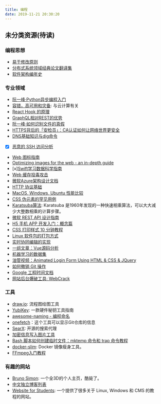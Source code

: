 ```yaml
---
title: 编程
date: 2019-11-21 20:30:20
---
```


## 未分类资源(待读)

### 编程思想

- [易于修改原则](https://blog.codingnow.com/2019/11/etc.html)
- [分布式系统领域经典论文翻译集](https://zhuanlan.zhihu.com/p/91434149)
- [软件架构编年史](https://www.jianshu.com/p/b477b2cc6cfa)

### 专业领域

- [阮一峰·Python异步编程入门](http://www.ruanyifeng.com/blog/2019/11/python-asyncio.html)
- [容错，高可用和灾备](http://www.ruanyifeng.com/blog/2019/11/fault-tolerance.html): 与云计算有关
- [React Hook 的原理](https://www.netlify.com/blog/2019/03/11/deep-dive-how-do-react-hooks-really-work/)
- [GraphQL相对REST的优势](https://www.manifold.co/blog/graphql-vs-rest-whats-the-advantage)
- [阮一峰·如何识别文件的真假](http://www.ruanyifeng.com/blog/2019/11/hash-sum.html)
- [HTTPS背后的「安检员」：CA认证如何让网络世界更安全](https://sspai.com/post/57567)
- [DNS基础知识与dig命令](https://www.redhat.com/sysadmin/dns-domain-name-servers)
- [x] [恶意的 SSH 访问分析](https://bastian.rieck.me/blog/posts/2019/ssh_incidents/)
- [Web 图标指南](https://dev.to/adrianbdesigns/icon-workflow-for-the-web-an-in-depth-guide-26hj)
- [Optimizing images for the web - an in-depth guide](https://dev.to/prototyp/optimizing-images-for-the-web-an-in-depth-guide-4j7d)
- [x][Swift学习数据科学指南](https://www.analyticsvidhya.com/blog/2019/10/comprehensive-guide-learn-swift-from-scratch-data-science/)
- [Web 缓存投毒攻击](https://slate.com/technology/2019/10/y2k-2038-bug-coding-future.html)
- [微软Azure架构设计文档](https://docs.microsoft.com/en-us/azure/architecture/)
- [HTTP 协议基础](http://www.steves-internet-guide.com/http-basics/)
- [MacOS, Windows, Ubuntu 性能比较](https://www.phoronix.com/scan.php?page=article&item=macos1015-win10-ubuntu&num=1)
- [CSS 伪元素的罕见用例](https://news.ycombinator.com/item?id=21410833)
- [Karatsuba算法](https://en.wikipedia.org/wiki/Karatsuba_algorithm#Example): Karatsuba 是1960年发现的一种快速相乘算法，可以大大减少大整数相乘的计算步骤。
- [微软 REST API 设计指南](https://github.com/microsoft/api-guidelines/blob/master/Guidelines.md)
- [H5 手机 APP 开发入门：概念篇](http://www.ruanyifeng.com/blog/2019/12/mobile-app-technology-stack.html)
- [CSS 打印样式 10 分钟教程](https://www.paperplane.app/blog/print-css-basics/)
- [Linux 软件包的打包方式](https://www.ibm.com/developerworks/cn/linux/l-lo-rpm-build-package/index.html)
- [实时协同编辑的实现](https://yafeilee.com/blogs/100)
- [一组文章：Vue源码分析](https://nlrx-wjc.github.io/Learn-Vue-Source-Code/start/)
- [机器学习的数据集](https://en.wikipedia.org/wiki/List_of_datasets_for_machine-learning_research)
- [油管视频：Animated Login Form Using HTML & CSS & JQuery](https://www.youtube.com/watch?v=ZvU57lTnNgo)
- [如何撤销 Git 操作](http://www.ruanyifeng.com/blog/2019/12/git-undo.html)
- [Google 工程时间文档](https://github.com/xindoo/eng-practices-cn)
- [网站后台爆破工具: WebCrack](https://zhuanlan.zhihu.com/p/89205738)

### 工具

- [draw.io](draw.io): 流程图绘图工具
- [YubiKey](https://github.com/drduh/YubiKey-Guide#purchase-yubikey): 一款硬件秘钥工具指南
- [awesome-naming - 编程命名](https://github.com/gruhn/awesome-naming)
- [onefetch](https://github.com/o2sh/onefetch)：这个工具可以显示Git仓库的信息
- [SearX](https://github.com/asciimoo/searx): 开源的搜索代理
- [加密信息写入图片工具](https://c.p2hp.com/yinxietu/)
- [Bash 脚本如何创建临时文件：mktemp 命令和 trap 命令教程](http://www.ruanyifeng.com/blog/2019/12/mktemp.html)
- [docker-slim](https://github.com/docker-slim/docker-slim): Docker 镜像瘦身工具。
- [FFmpeg入门教程](http://www.ruanyifeng.com/blog/2020/01/ffmpeg.html)

### 有趣的网站

- [Bruno Simon](https://bruno-simon.com/): 一个全3D的个人主页，酷毙了。
- [中文独立博客列表](https://github.com/timqian/chinese-independent-blogs)
- [Website for Students](https://websiteforstudents.com/): 一个提供了很多关于 Linux, Windows 和 CMS 的教程的网站。
